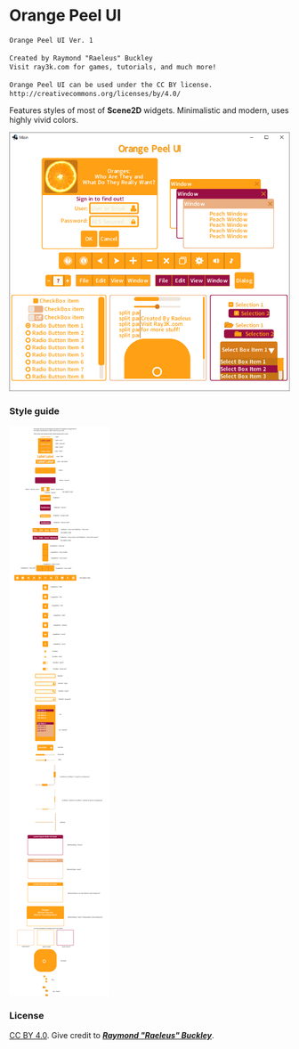 # Orange Peel UI

```
Orange Peel UI Ver. 1

Created by Raymond "Raeleus" Buckley
Visit ray3k.com for games, tutorials, and much more!

Orange Peel UI can be used under the CC BY license.
http://creativecommons.org/licenses/by/4.0/
```

Features styles of most of **Scene2D** widgets. Minimalistic and modern, uses highly vivid colors.

![Orange Peel](preview.png)

### Style guide

![Guide](style-guide.png)

### License

[CC BY 4.0](http://creativecommons.org/licenses/by/4.0/). Give credit to [***Raymond "Raeleus"
Buckley***](http://www.badlogicgames.com/forum/viewtopic.php?f=22&t=21688).
